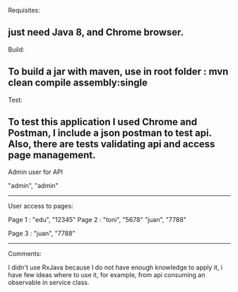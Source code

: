 Requisites:

just need Java 8, and Chrome browser.
--------------------------------

Build:

To build a jar with maven, use in root folder : mvn clean compile assembly:single
-------------------------------

Test:

To test this application I used Chrome and Postman, I include a json postman to test api.
Also, there are tests validating api and access page management.
--------------------------------
Admin user for API

 "admin", "admin"

--------------------------------
User access to pages:

Page 1 : "edu", "12345"
Page 2 : "toni", "5678"
		 "juan", "7788"
		 
Page 3 : "juan", "7788"

---------------------------------

Comments:

I didn't use RxJava because I do not have enough knowledge to apply it, 
i have few ideas where to use it, for example, from api consuming an observable in service class. 



